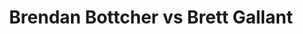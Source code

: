 ---
title: Brendan Bottcher vs Brett Gallant
player1:
  name: Bottcher, Brendan
  percent: 84
  wins: 2
  losses: 3
player2:
  name: Gallant, Brett
  percent: 91
  wins: 3
  losses: 2
games:
- player1:
    team: AB
    position: Fourth
    percent: 82
    win: 0
    loss: 1
  player2:
    team: NL
    position: Second
    percent: 91
    win: 1
    loss: 0
  event: Brier
  year: 2017
  draw: Round Robin(1)
  score: NL 8 - AB 6
- player1:
    team: AB
    position: Fourth
    percent: 84
    win: 1
    loss: 0
  player2:
    team: CA
    position: Second
    percent: 86
    win: 0
    loss: 1
  event: Brier
  year: 2018
  draw: Round Robin(12)
  score: AB 10 - CA 7
- player1:
    team: AB
    position: Fourth
    percent: 93
    win: 0
    loss: 1
  player2:
    team: CA
    position: Second
    percent: 94
    win: 1
    loss: 0
  event: Brier
  year: 2018
  draw: Final(23)
  score: CA 6 - AB 4
- player1:
    team: WC
    position: Fourth
    percent: 66
    win: 0
    loss: 1
  player2:
    team: CA
    position: Second
    percent: 92
    win: 1
    loss: 0
  event: Brier
  year: 2019
  draw: Pool(18)
  score: WC 5 - CA 8
- player1:
    team: WC
    position: Fourth
    percent: 93
    win: 1
    loss: 0
  player2:
    team: CA
    position: Second
    percent: 90
    win: 0
    loss: 1
  event: Brier
  year: 2019
  draw: Page 3-4(19)
  score: WC 7 - CA 2
- player1:
    team: Bott
    position: Fourth
    percent: 82
    win: 0
    loss: 1
  player2:
    team: Gush
    position: Second
    percent: 84
    win: 1
    loss: 0
  event: Trials (Men)
  year: 2017
  draw: Round Robin(4)
  score: Bott 5 - Gush 6
---
